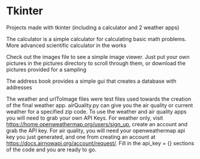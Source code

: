 # Tkinter
Projects made with tkinter (including a calculator and 2 weather apps)

The calculator is a simple calculator for calculating basic math problems. More advanced scientific calculator in the works

Check out the images file to see a simple image viewer. Just put your own pictures in the pictures directory to scroll through them, or download the pictures provided for a sampling

The address book provides a simple gui that creates a database with addresses

The weather and urlToImage files were test files used towards the creation of the final weather app. airQuality.py can give you the air quality or current weather for a specified zip code.
To use the weather and air quality apps you will need to grab your own API Keys. For weather only, visit https://home.openweathermap.org/users/sign_up, create an account and grab the API key. For air quality, you will need your openweathermap api key you just generated, and one from creating an account at https://docs.airnowapi.org/account/request/. Fill in the api_key = {} sections of the code and you are ready to go.
